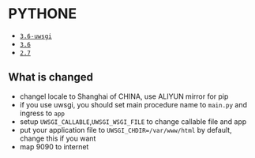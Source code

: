 # PYTHONE

* [`3.6-uwsgi`](https://github.com/kuituoshi/docker/blob/master/python/3.6-uwsgi/Dockerfile)
* [`3.6`](https://github.com/kuituoshi/docker/blob/master/python/3.6/Dockerfile)
* [`2.7`](https://github.com/kuituoshi/docker/blob/master/python/2.7/Dockerfile)


## What is changed

* changel locale to Shanghai of CHINA, use ALIYUN mirror for pip
* if you use uwsgi, you should set main procedure name to  `main.py` and ingress to `app`
* setup `UWSGI_CALLABLE`,`UWSGI_WSGI_FILE` to change callable file and app
* put your application file to `UWSGI_CHDIR=/var/www/html` by default, change this if you want
* map 9090 to internet